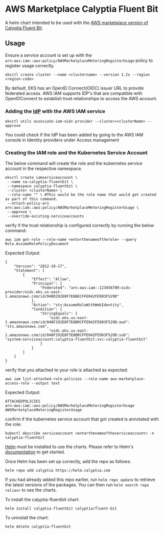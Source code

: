 # AWS Marketplace Calyptia Fluent Bit

A helm chart intended to be used with the [AWS marketplace version of Calyptia Fluent Bit](https://aws.amazon.com/marketplace/pp/prodview-z2en74bwhkfug).

## Usage

Ensure a service account is set up with the `arn:aws:iam::aws:policy/AWSMarketplaceMeteringRegisterUsage` policy to register usage correctly.

```shell
eksctl create cluster --name <clustername> --version 1.2x --region <region-code>
```

By default, EKS has an OpenID Connect(OIDC) issuer URL to provide federated access. AWS IAM supports IDP's that are compatible with OpenIDConnect to establish trust relationships to access the AWS account.


### Adding the [IdP](https://docs.aws.amazon.com/eks/latest/userguide/enable-iam-roles-for-service-accounts.html) with the AWS IAM service

```
eksctl utils associate-iam-oidc-provider --cluster=<clusterName> --approve
```

You could check if the IdP has been added by going to the AWS IAM console in Identity providers under Access management

### Creating the IAM role and the Kubernetes Service Account
The below command will create the role and the kubernetes service account in the respective namespace. 

```
eksctl create iamserviceaccount \
 --name sa-calyptia-fluentbit \
 --namespace calyptia-fluentbit \
 --cluster <clusterName> \
 --role-name "" \ #This would be the role name that would get created as part of this command.
 --attach-policy-arn arn:aws:iam::aws:policy/AWSMarketplaceMeteringRegisterUsage \
 --approve \
 --override-existing-serviceaccounts
```

verify if the trust relationship is configured correctly by running the below command:
```
aws iam get-role --role-name <enterthenameoftherole> --query Role.AssumeRolePolicyDocument
```

Expected Output:
```
{
    "Version": "2012-10-17",
    "Statement": [
        {
            "Effect": "Allow",
            "Principal": {
                "Federated": "arn:aws:iam::123456789:oidc-provider/oidc.eks.us-east-1.amazonaws.com/id/048D292E8F7E6BECFFE042FE903F529D"
            },
            "Action": "sts:AssumeRoleWithWebIdentity",
            "Condition": {
                "StringEquals": {
                    "oidc.eks.us-east-1.amazonaws.com/id/048F292E8F7E6BRCFFE042FE903F529D:aud": "sts.amazonaws.com",
                    "oidc.eks.us-east-1.amazonaws.com/id/048F292E8F7E6BRCFFE042FE903F529D:sub": "system:serviceaccount:calyptia-fluentbit:svc-calyptia-fluentbit"
                }
            }
        }
    ]
}
```

verify that you attached to your role is attached as expected:
```
aws iam list-attached-role-policies --role-name aws-marketplace-access-role --output text
```

Expected Output:
```
ATTACHEDPOLICIES        arn:aws:iam::aws:policy/AWSMarketplaceMeteringRegisterUsage     AWSMarketplaceMeteringRegisterUsage
```


confirm if the kubernetes service account that got created is annotated with the role:
```
kubectl describe serviceaccount <enterthenameoftheserviceaccount> -n calyptia-fluentbit
```


[Helm](https://helm.sh) must be installed to use the charts.  Please refer to
Helm's [documentation](https://helm.sh/docs) to get started.

Once Helm has been set up correctly, add the repo as follows:

```shell
helm repo add calyptia https://helm.calyptia.com
```

If you had already added this repo earlier, run `helm repo update` to retrieve
the latest versions of the packages.  You can then run `helm search repo
<alias>` to see the charts.

To install the calyptia-fluentbit chart:

```shell
helm install calyptia-fluentbit calyptia/fluent-bit
```

To uninstall the chart:

```shell
helm delete calyptia-fluentbit
```
